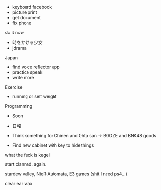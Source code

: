 - keyboard facebook
- picture print
- get document
- fix phone

do it now
- 時をかける少女
- jdrama

Japan
- find voice reflector app
- practice speak
- write more

Exercise
- running or self weight

Programming
- Soon


- 日報
- Think something for Chinen and Ohta san -> BOOZE and BNK48 goods
- Find new cabinet with key to hide things

what the fuck is kegel

start clannad. again.

stardew valley, 
NieR:Automata,
E3 games (shit I need ps4...)

clear ear wax
